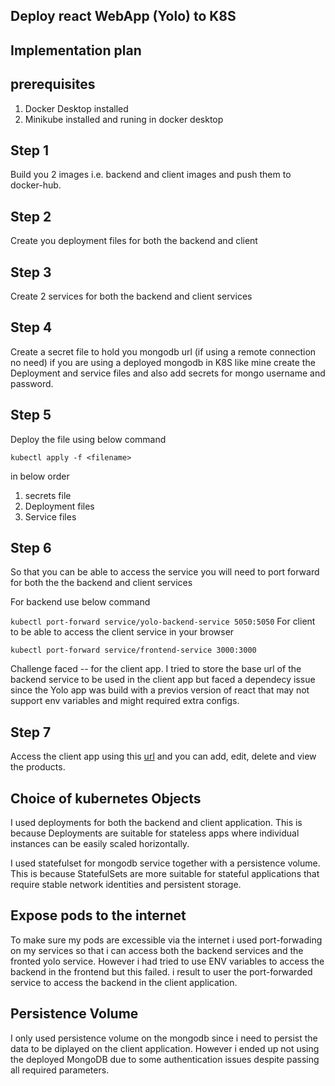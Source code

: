 ## Deploy react WebApp (Yolo) to K8S

## Implementation plan

 ## prerequisites 
  1. Docker Desktop installed
  2. Minikube installed and runing in docker desktop
## Step 1
 Build you 2 images i.e. backend and client images and push them to docker-hub.
## Step 2 
Create you deployment files for both the backend and client 
## Step 3
Create 2 services for both the backend and client services
## Step 4
Create a secret file to hold you mongodb url (if using a remote connection no need)
if you are using a deployed mongodb in K8S  like mine create the Deployment and service files and also add secrets for mongo username and password.
## Step 5
Deploy the file using below command

`
kubectl apply -f <filename>
`

in below order

1. secrets file
2. Deployment files
3. Service files

## Step 6

So that you can be able to access the service you will need to port forward for both the the backend and client services

For backend use below command

`
kubectl port-forward service/yolo-backend-service 5050:5050
`
For client to be able to access the client service in your browser

`
kubectl port-forward service/frontend-service 3000:3000
`

Challenge faced -- for the client app. I tried to store the base url of the backend service to be used in the client app but faced a dependecy issue since the Yolo app was build with a previos version of react that may not support env variables and might required extra configs.

## Step 7

Access the client app using this [url](http://localhost:3000) and you can add, edit, delete and view the products.


## Choice of kubernetes Objects
I used deployments for both the backend and client application.
This is because Deployments are suitable for stateless apps where individual instances can be easily scaled horizontally.

I used statefulset for mongodb service together with a persistence volume. This is because StatefulSets are more suitable for stateful applications that require stable network identities and persistent storage.

## Expose pods to the internet

To make sure my pods are excessible via the internet i used port-forwading on my services so that i can access both the backend services and the fronted yolo service. However i had tried to use ENV variables to access the backend in the frontend but this failed. i result to user the port-forwarded service to access the backend in the client application.


## Persistence Volume

I only used persistence volume on the mongodb since i need to persist the data to be diplayed on the client application. However i ended up not using the deployed MongoDB due to some authentication issues despite passing all required parameters.






